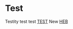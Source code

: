 # Test
Testity test test [TEST](https://bing.com)
New [HEB](https://hebisd.instructure.com/login/saml)
